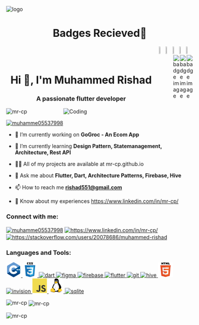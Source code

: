 ![logo](https://github.com/mr-cp/mr-cp/blob/main/image%20(1).png)
<h1 align="center">Badges Recieved🌱</h1>   

<div  
style="width: 20%; height: 20%; object-fit: contain; float: right;">
<img src= "https://assets.holopin.io/hf2023levels/level0-red-0-0-0.webp" 
style="width: 20%; height: 20%; object-fit: contain; float: right;">
<img src="https://github.githubassets.com/images/modules/profile/achievements/pull-shark-default.png" 
style="width: 18%; height: 18%; object-fit: contain; float: right;">   
<img src="https://assets.holopin.io/eyJidWNrZXQiOiJob2xvcGluLWFzc2V0cyIsImtleSI6ImFzc2V0cy9jbG16YzVpdWYxMDA0ODBma3V6dTBxYnpxOCIsImVkaXRzIjp7InJvdGF0ZSI6bnVsbH19" style="width: 18%; height: 18%; object-fit: contain; float: right;">
<img src="https://assets.holopin.io/eyJidWNrZXQiOiJob2xvcGluLWFzc2V0cyIsImtleSI6ImFzc2V0cy9jbG16MW5neWQwMjM3bTN6am50c2V6Yng2IiwiZWRpdHMiOnsicm90YXRlIjpudWxsfX0=" 
style="width: 18%; height: 18%; object-fit: contain; float: right;">     
<img src="https://assets.holopin.io/eyJidWNrZXQiOiJob2xvcGluLWFzc2V0cyIsImtleSI6ImFzc2V0cy9jbG15cWdyMGUwMjI1enV6amdxZmYwbmhsIiwiZWRpdHMiOnsicm90YXRlIjpudWxsfX0=" 
style="width: 18%; height: 18%; object-fit: contain; float: right;"> 
<img src="https://ci6.googleusercontent.com/proxy/1-XNhQ9jHWi05fGbg-sxoUJpq5eUPNsOieHIKovzcUTPknXhzcU2FOc6cfKDbINcCsIPpjxawqlNv6c9eIEpWvDrs6vM5YjaQyBKJorVQi2Z_17uaORdB5084tRA4MJhHUic8uefm5F0jiLq0rtof7VU0qJi6ao1vYsdMDZGJiphanQzCX0_NKa0lOOy21fuKBHwJqka2RSTFnR5PMDUMqXZHu4kBAWTP8o=s0-d-e1-ft#https://assets.holopin.io/eyJidWNrZXQiOiJob2xvcGluLWFzc2V0cyIsImtleSI6ImFzc2V0cy9jbG16Zmc3bjM0OTM0MGZsMXo4aTJoMmloIiwiZWRpdHMiOnsicm90YXRlIjpudWxsfX0=" alt="badge image" style="width: 18%; height: 18%; object-fit: contain; float: right;"> 
<img src="https://ci5.googleusercontent.com/proxy/JYmDmzdNtaZ-N-GkWF9E8xpPLD1OWwMeOhMJX4Pcb-SKKNsz2bz5SQQZUZgGxa6IbobeW1lVf-rS9gyKYnwjoghGslpefS439FLgyz2ZMCFjoWhQRsQD1CuSM-bEp-lI0_Wlp7zKLyuvpOkmv35V-up4cAYynqO-n3P-w2xD4jSbThPmU7LLJsftWPdE1ByoIoRdTriL-jzwJjj7K8t8NrlozLib869iVAs=s0-d-e1-ft#https://assets.holopin.io/eyJidWNrZXQiOiJob2xvcGluLWFzc2V0cyIsImtleSI6ImFzc2V0cy9jbG16ZXJwM3EzMDUwMGZsZHZ4d2JwZTdhIiwiZWRpdHMiOnsicm90YXRlIjpudWxsfX0=" alt="badge image" style="width: 18%; height: 18%; object-fit: contain; float: right;"> 
 <img src="https://ci4.googleusercontent.com/proxy/pDTBLA3G7jt5jNhByUSPSrXAC4dMdrm8wZgkCOPR3haPUsH5B8NV7PKnenD7KSZadk5SM8fx9Lu30HX3PsG75EFo4iDl8NCy8RUrJebUczlTnGrGaxGS8hMld76PQ6ph0ixQN71HAlrivNu2wnhTsf68DSieDHEmRMvC1WwUPRiaeZHXqSCLoNiATUpc19AXQS7vwdL5MH5Swmk4GKtj0f0oODelQBEWKBc=s0-d-e1-ft#https://assets.holopin.io/eyJidWNrZXQiOiJob2xvcGluLWFzc2V0cyIsImtleSI6ImFzc2V0cy9jbG16Zmh2N2w1MjQ0MGZsMXVncXlmemx2IiwiZWRpdHMiOnsicm90YXRlIjpudWxsfX0=" alt="badge image" style="width: 18%; height: 18%; object-fit: contain; float: right;"> 
</div>

<br>
<br>

<h1 align="center">Hi 👋, I'm Muhammed Rishad</h1>
<h3 align="center">A passionate flutter developer</h3>
<img align="right" alt="Coding" width="350" src="https://cdn.dribbble.com/users/1162077/screenshots/3848914/programmer.gif">


<p align="left"> <img src="https://komarev.com/ghpvc/?username=mr-cp&label=Profile%20views&color=0e75b6&style=flat" alt="mr-cp" /> </p>

<p align="left"> <a href="https://twitter.com/muhamme05537998" target="blank"><img src="https://img.shields.io/twitter/follow/muhamme05537998?logo=twitter&style=for-the-badge" alt="muhamme05537998" /></a> </p>

- 🔭 I’m currently working on **GoGroc - An Ecom App**

- 🌱 I’m currently learning **Design Pattern, Statemanagement, Architecture, Rest API**

- 👨‍💻 All of my projects are available at mr-cp.github.io

- 💬 Ask me about **Flutter, Dart, Architecture Patterns, Firebase, Hive**

- 📫 How to reach me **rishad551@gmail.com**

- 📄 Know about my experiences https://www.linkedin.com/in/mr-cp/

<h3 align="left">Connect with me:</h3>
<p align="left">
<a href="https://twitter.com/muhamme05537998" target="blank"><img align="center" src="https://raw.githubusercontent.com/rahuldkjain/github-profile-readme-generator/master/src/images/icons/Social/twitter.svg" alt="muhamme05537998" height="30" width="40" /></a>
<a href="https://linkedin.com/in/https://www.linkedin.com/in/mr-cp/" target="blank"><img align="center" src="https://raw.githubusercontent.com/rahuldkjain/github-profile-readme-generator/master/src/images/icons/Social/linked-in-alt.svg" alt="https://www.linkedin.com/in/mr-cp/" height="30" width="40" /></a>
<a href="https://stackoverflow.com/users/https://stackoverflow.com/users/20078686/muhammed-rishad" target="blank"><img align="center" src="https://raw.githubusercontent.com/rahuldkjain/github-profile-readme-generator/master/src/images/icons/Social/stack-overflow.svg" alt="https://stackoverflow.com/users/20078686/muhammed-rishad" height="30" width="40" /></a>
</p>

<h3 align="left">Languages and Tools:</h3>
<p align="left"> <a href="https://www.w3schools.com/cpp/" target="_blank" rel="noreferrer"> <img src="https://raw.githubusercontent.com/devicons/devicon/master/icons/cplusplus/cplusplus-original.svg" alt="cplusplus" width="40" height="40"/> </a> <a href="https://www.w3schools.com/css/" target="_blank" rel="noreferrer"> <img src="https://raw.githubusercontent.com/devicons/devicon/master/icons/css3/css3-original-wordmark.svg" alt="css3" width="40" height="40"/> </a> <a href="https://dart.dev" target="_blank" rel="noreferrer"> <img src="https://www.vectorlogo.zone/logos/dartlang/dartlang-icon.svg" alt="dart" width="40" height="40"/> </a> <a href="https://www.figma.com/" target="_blank" rel="noreferrer"> <img src="https://www.vectorlogo.zone/logos/figma/figma-icon.svg" alt="figma" width="40" height="40"/> </a> <a href="https://firebase.google.com/" target="_blank" rel="noreferrer"> <img src="https://www.vectorlogo.zone/logos/firebase/firebase-icon.svg" alt="firebase" width="40" height="40"/> </a> <a href="https://flutter.dev" target="_blank" rel="noreferrer"> <img src="https://www.vectorlogo.zone/logos/flutterio/flutterio-icon.svg" alt="flutter" width="40" height="40"/> </a> <a href="https://git-scm.com/" target="_blank" rel="noreferrer"> <img src="https://www.vectorlogo.zone/logos/git-scm/git-scm-icon.svg" alt="git" width="40" height="40"/> </a> <a href="https://hive.apache.org/" target="_blank" rel="noreferrer"> <img src="https://www.vectorlogo.zone/logos/apache_hive/apache_hive-icon.svg" alt="hive" width="40" height="40"/> </a> <a href="https://www.w3.org/html/" target="_blank" rel="noreferrer"> <img src="https://raw.githubusercontent.com/devicons/devicon/master/icons/html5/html5-original-wordmark.svg" alt="html5" width="40" height="40"/> </a> <a href="https://www.invisionapp.com/" target="_blank" rel="noreferrer"> <img src="https://www.vectorlogo.zone/logos/invisionapp/invisionapp-icon.svg" alt="invision" width="40" height="40"/> </a> <a href="https://developer.mozilla.org/en-US/docs/Web/JavaScript" target="_blank" rel="noreferrer"> <img src="https://raw.githubusercontent.com/devicons/devicon/master/icons/javascript/javascript-original.svg" alt="javascript" width="40" height="40"/> </a> <a href="https://www.linux.org/" target="_blank" rel="noreferrer"> <img src="https://raw.githubusercontent.com/devicons/devicon/master/icons/linux/linux-original.svg" alt="linux" width="40" height="40"/> </a> <a href="https://www.sqlite.org/" target="_blank" rel="noreferrer"> <img src="https://www.vectorlogo.zone/logos/sqlite/sqlite-icon.svg" alt="sqlite" width="40" height="40"/> </a> </p>

<p><img align="left" src="https://github-readme-stats.vercel.app/api/top-langs?username=mr-cp&show_icons=true&locale=en&layout=compact" alt="mr-cp" /></p>

<p>&nbsp;<img align="center" src="https://github-readme-stats.vercel.app/api?username=mr-cp&show_icons=true&locale=en" alt="mr-cp" /></p>

<p><img align="center" src="https://github-readme-streak-stats.herokuapp.com/?user=mr-cp&" alt="mr-cp" /></p>
